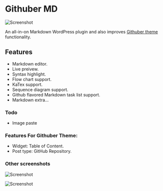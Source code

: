 # Githuber MD

![Screenshot](https://i.imgur.com/3O854Jm.png)

An all-in-on Markdown WordPress plugin and also improves [Githuber theme](https://github.com/terrylinooo/githuber) functionality.

## Features

* Markdown editor.
* Live preivew.
* Syntax highlight.
* Flow chart support.
* KaTex support.
* Sequence diagram support.
* Github flavored Markdown task list support.
* Markdown extra...

### Todo

* Image paste

### Features For Githuber Theme:

* Widget: Table of Content.
* Post type: GitHub Repository.

### Other screenshots

![Screenshot](https://i.imgur.com/yamYEN8.png)

![Screenshot](https://i.imgur.com/CxvZERS.png)



